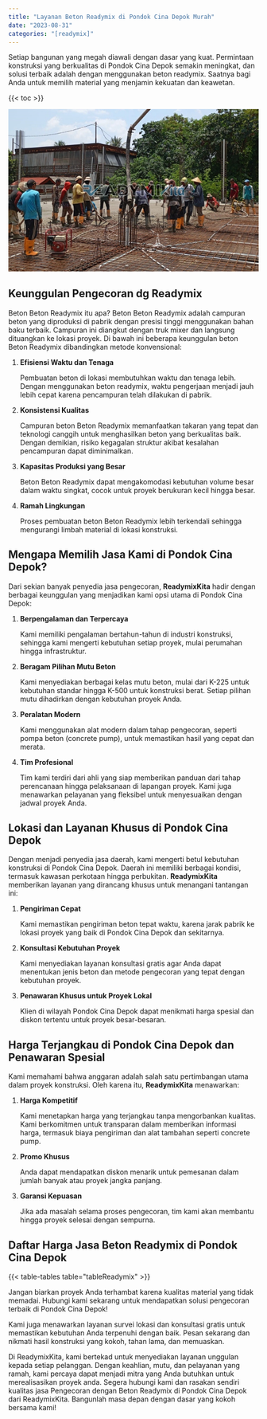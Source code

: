 ```yaml
---
title: "Layanan Beton Readymix di Pondok Cina Depok Murah"
date: "2023-08-31"
categories: "[readymix]"
---
```


Setiap bangunan yang megah diawali dengan dasar yang kuat. Permintaan konstruksi yang berkualitas di Pondok Cina Depok semakin meningkat, dan solusi terbaik adalah dengan menggunakan beton readymix. Saatnya bagi Anda untuk memilih material yang menjamin kekuatan dan keawetan.

{{< toc >}}

![Layanan Beton Readymix di Pondok Cina Depok Murah](/images/readymix/cor-readymix-28.jpg)

## Keunggulan Pengecoran dg Readymix

Beton Beton Readymix itu apa? Beton Beton Readymix adalah campuran beton yang diproduksi di pabrik dengan presisi tinggi menggunakan bahan baku terbaik. Campuran ini diangkut dengan truk mixer dan langsung dituangkan ke lokasi proyek. Di bawah ini beberapa keunggulan beton Beton Readymix dibandingkan metode konvensional:

1. **Efisiensi Waktu dan Tenaga**

   Pembuatan beton di lokasi membutuhkan waktu dan tenaga lebih. Dengan menggunakan beton readymix, waktu pengerjaan menjadi jauh lebih cepat karena pencampuran telah dilakukan di pabrik.

2. **Konsistensi Kualitas**

   Campuran beton Beton Readymix memanfaatkan takaran yang tepat dan teknologi canggih untuk menghasilkan beton yang berkualitas baik. Dengan demikian, risiko kegagalan struktur akibat kesalahan pencampuran dapat diminimalkan.

3. **Kapasitas Produksi yang Besar**

   Beton Beton Readymix dapat mengakomodasi kebutuhan volume besar dalam waktu singkat, cocok untuk proyek berukuran kecil hingga besar.

4. **Ramah Lingkungan**

   Proses pembuatan beton Beton Readymix lebih terkendali sehingga mengurangi limbah material di lokasi konstruksi.

## Mengapa Memilih Jasa Kami di Pondok Cina Depok?

Dari sekian banyak penyedia jasa pengecoran, **ReadymixKita** hadir dengan berbagai keunggulan yang menjadikan kami opsi utama di Pondok Cina Depok:

1. **Berpengalaman dan Terpercaya**

   Kami memiliki pengalaman bertahun-tahun di industri konstruksi, sehingga kami mengerti kebutuhan setiap proyek, mulai perumahan hingga infrastruktur.

2. **Beragam Pilihan Mutu Beton**

   Kami menyediakan berbagai kelas mutu beton, mulai dari K-225 untuk kebutuhan standar hingga K-500 untuk konstruksi berat. Setiap pilihan mutu dihadirkan dengan kebutuhan proyek Anda.

3. **Peralatan Modern**

   Kami menggunakan alat modern dalam tahap pengecoran, seperti pompa beton (concrete pump), untuk memastikan hasil yang cepat dan merata.

4. **Tim Profesional**

   Tim kami terdiri dari ahli yang siap memberikan panduan dari tahap perencanaan hingga pelaksanaan di lapangan proyek. Kami juga menawarkan pelayanan yang fleksibel untuk menyesuaikan dengan jadwal proyek Anda.

## Lokasi dan Layanan Khusus di Pondok Cina Depok

Dengan menjadi penyedia jasa daerah, kami mengerti betul kebutuhan konstruksi di Pondok Cina Depok. Daerah ini memiliki berbagai kondisi, termasuk kawasan perkotaan hingga perbukitan. **ReadymixKita** memberikan layanan yang dirancang khusus untuk menangani tantangan ini:

1. **Pengiriman Cepat**

   Kami memastikan pengiriman beton tepat waktu, karena jarak pabrik ke lokasi proyek yang baik di Pondok Cina Depok dan sekitarnya.

2. **Konsultasi Kebutuhan Proyek**

   Kami menyediakan layanan konsultasi gratis agar Anda dapat menentukan jenis beton dan metode pengecoran yang tepat dengan kebutuhan proyek.

3. **Penawaran Khusus untuk Proyek Lokal**

   Klien di wilayah Pondok Cina Depok dapat menikmati harga spesial dan diskon tertentu untuk proyek besar-besaran.

## Harga Terjangkau di Pondok Cina Depok dan Penawaran Spesial

Kami memahami bahwa anggaran adalah salah satu pertimbangan utama dalam proyek konstruksi. Oleh karena itu, **ReadymixKita** menawarkan:

1. **Harga Kompetitif**

   Kami menetapkan harga yang terjangkau tanpa mengorbankan kualitas. Kami berkomitmen untuk transparan dalam memberikan informasi harga, termasuk biaya pengiriman dan alat tambahan seperti concrete pump.

2. **Promo Khusus**

   Anda dapat mendapatkan diskon menarik untuk pemesanan dalam jumlah banyak atau proyek jangka panjang.

3. **Garansi Kepuasan**

   Jika ada masalah selama proses pengecoran, tim kami akan membantu hingga proyek selesai dengan sempurna.

## Daftar Harga Jasa Beton Readymix di Pondok Cina Depok

{{< table-tables table="tableReadymix" >}}

Jangan biarkan proyek Anda terhambat karena kualitas material yang tidak memadai. Hubungi kami sekarang untuk mendapatkan solusi pengecoran terbaik di Pondok Cina Depok!

Kami juga menawarkan layanan survei lokasi dan konsultasi gratis untuk memastikan kebutuhan Anda terpenuhi dengan baik. Pesan sekarang dan nikmati hasil konstruksi yang kokoh, tahan lama, dan memuaskan.

Di ReadymixKita, kami bertekad untuk menyediakan layanan unggulan kepada setiap pelanggan. Dengan keahlian, mutu, dan pelayanan yang ramah, kami percaya dapat menjadi mitra yang Anda butuhkan untuk merealisasikan proyek anda. Segera hubungi kami dan rasakan sendiri kualitas jasa Pengecoran dengan Beton Readymix di Pondok Cina Depok dari ReadymixKita. Bangunlah masa depan dengan dasar yang kokoh bersama kami!